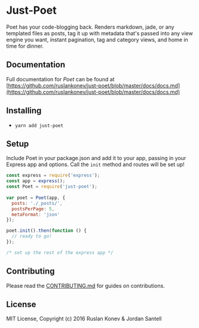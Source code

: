 Just-Poet 
======

Poet has your code-blogging back. Renders markdown, jade, or any templated files as posts, tag it up with metadata that's passed into any view engine you want, instant pagination, tag and category views, and home in time for dinner.

## Documentation

Full documentation for *Poet* can be found at [https://github.com/ruslankonev/just-poet/blob/master/docs/docs.md](https://github.com/ruslankonev/just-poet/blob/master/docs/docs.md)

## Installing

* `yarn add just-poet`

## Setup

Include Poet in your package.json and add it to your app, passing in your Express app and options. Call the `init` method and routes will be set up!

```javascript
const express = require('express');
const app = express();
const Poet = require('just-poet');
  
var poet = Poet(app, {
  posts: './_posts/',
  postsPerPage: 5,
  metaFormat: 'json'
});

poet.init().then(function () {
  // ready to go!
});

/* set up the rest of the express app */
```

## Contributing

Please read the [CONTRIBUTING.md](https://github.com/ruslankonev/just-poet/blob/master/CONTRIBUTING.md) for guides on contributions.

## License

MIT License, Copyright (c) 2016 Ruslan Konev & Jordan Santell
